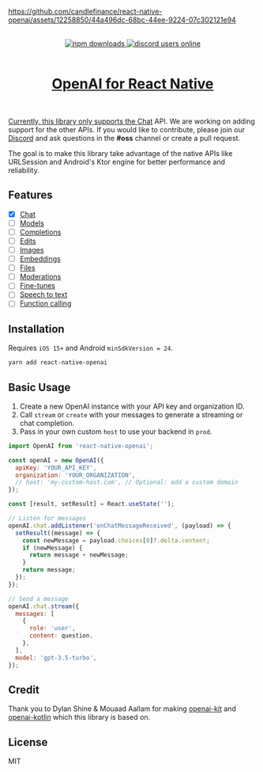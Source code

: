 https://github.com/candlefinance/react-native-openai/assets/12258850/44a496dc-68bc-44ee-9224-07c302121e94

<br/>
<div align="center">
  <a alt="npm" href="https://www.npmjs.com/package/react-native-openai">
      <img alt="npm downloads" src="https://img.shields.io/npm/dm/%40candlefinance%2Freact-native-openai.svg"/>
  </a>
  <a alt="discord users online" href="https://discord.gg/qnAgjxhg6n" 
  target="_blank"
  rel="noopener noreferrer">
    <img alt="discord users online" src="https://img.shields.io/discord/986610142768406548?label=Discord&logo=discord&logoColor=white&cacheSeconds=3600"/>
</div>

<br/>

<h1 align="center">
 OpenAI for React Native
</h1>

<br/>

Currently, this library only supports the [Chat](https://platform.openai.com/docs/api-reference/chat) API. We are working on adding support for the other APIs. If you would like to contribute, please join our [Discord](https://discord.gg/qnAgjxhg6n) and ask questions in the **#oss** channel or create a pull request.

The goal is to make this library take advantage of the native APIs like URLSession and Android's Ktor engine for better performance and reliability.

## Features

- [x] [Chat](https://platform.openai.com/docs/api-reference/chat)
- [ ] [Models](https://beta.openai.com/docs/api-reference/models)
- [ ] [Completions](https://beta.openai.com/docs/api-reference/completions)
- [ ] [Edits](https://beta.openai.com/docs/api-reference/edits)
- [ ] [Images](https://beta.openai.com/docs/api-reference/images)
- [ ] [Embeddings](https://beta.openai.com/docs/api-reference/embeddings)
- [ ] [Files](https://beta.openai.com/docs/api-reference/files)
- [ ] [Moderations](https://beta.openai.com/docs/api-reference/moderations)
- [ ] [Fine-tunes](https://beta.openai.com/docs/api-reference/fine-tunes)
- [ ] [Speech to text](https://platform.openai.com/docs/guides/speech-to-text)
- [ ] [Function calling](https://platform.openai.com/docs/guides/gpt/function-calling)

## Installation

Requires `iOS 15+` and Android `minSdkVersion = 24`.

```sh
yarn add react-native-openai
```

## Basic Usage

1. Create a new OpenAI instance with your API key and organization ID.
2. Call `stream` or `create` with your messages to generate a streaming or chat completion.
3. Pass in your own custom `host` to use your backend in `prod`.

```js
import OpenAI from 'react-native-openai';

const openAI = new OpenAI({
  apiKey: 'YOUR_API_KEY',
  organization: 'YOUR_ORGANIZATION',
  // host: 'my-custom-host.com', // Optional: add a custom domain
});

const [result, setResult] = React.useState('');

// Listen for messages
openAI.chat.addListener('onChatMessageReceived', (payload) => {
  setResult((message) => {
    const newMessage = payload.choices[0]?.delta.content;
    if (newMessage) {
      return message + newMessage;
    }
    return message;
  });
});

// Send a message
openAI.chat.stream({
  messages: [
    {
      role: 'user',
      content: question,
    },
  ],
  model: 'gpt-3.5-turbo',
});
```

## Credit

Thank you to Dylan Shine & Mouaad Aallam for making [openai-kit](https://github.com/dylanshine/openai-kit) and [openai-kotlin](https://github.com/aallam/openai-kotlin) which this library is based on.

## License

MIT

